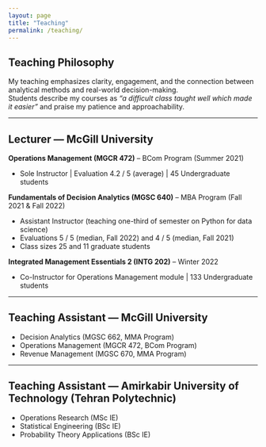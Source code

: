 ```yaml
---
layout: page
title: "Teaching"
permalink: /teaching/
---
```


## Teaching Philosophy
My teaching emphasizes clarity, engagement, and the connection between analytical methods and real-world decision-making.  
Students describe my courses as *“a difficult class taught well which made it easier”* and praise my patience and approachability.

---

## Lecturer — McGill University
**Operations Management (MGCR 472)** – BCom Program (Summer 2021)  
- Sole Instructor  |  Evaluation 4.2 / 5 (average)  |  45 Undergraduate students  

**Fundamentals of Decision Analytics (MGSC 640)** – MBA Program (Fall 2021 & Fall 2022)  
- Assistant Instructor (teaching one-third of semester on Python for data science)  
- Evaluations 5 / 5 (median, Fall 2022)  and 4 / 5 (median, Fall 2021)  
- Class sizes 25 and 11 graduate students  

**Integrated Management Essentials 2 (INTG 202)** – Winter 2022  
- Co-Instructor for Operations Management module |  133 Undergraduate students  

---

## Teaching Assistant — McGill University
- Decision Analytics (MGSC 662, MMA Program)  
- Operations Management (MGCR 472, BCom Program)  
- Revenue Management (MGSC 670, MMA Program)

---

## Teaching Assistant — Amirkabir University of Technology (Tehran Polytechnic)
- Operations Research (MSc IE)  
- Statistical Engineering (BSc IE)  
- Probability Theory Applications (BSc IE)

